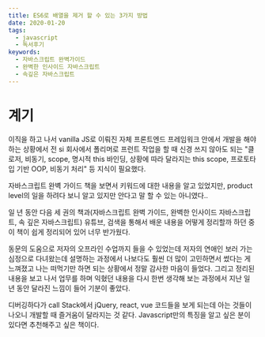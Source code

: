 ```yaml
---
title: ES6로 배열을 제거 할 수 있는 3가지 방법
date: 2020-01-20
tags:
  - javascript
  - 독서후기
keywords:
  - 자바스크립트 완벽가이드
  - 완벽한 인사이드 자바스크립트
  - 속깊은 자바스크립트
---
```


# 계기
이직을 하고 나서 vanilla JS로 이뤄진 자체 프론트엔드 프레임워크 안에서 개발을 해야 하는 상황에서 전 si 회사에서 폴리머로 프런트 작업을 할 때 신경 쓰지 않아도 되는 "클로저, 비동기, scope, 명시적 this 바인딩, 상황에 따라 달라지는 this scope, 프로토타입 기반 OOP, 비동기 처리" 등 지식이 필요했다.

자바스크립트 완벽 가이드 책을 보면서 키워드에 대한 내용을 알고 있었지만, product level의 일을 하려다 보니 알고 있지만 안다고 말 할 수 있는 아니였다..

일 년 동안 다음 세 권의 책과(자바스크립트 완벽 가이드, 완벽한 인사이드 자바스크립트, 속 깊은 자바스크립트) 유튜브, 검색을 통해서 배운 내용을 어떻게 정리할까 하던 중 이 책이 쉽게 정리되어 있어 너무 반가웠다.

동문의 도움으로 저자의 오프라인 수업까지 들을 수 있었는데 저자의 연애인 보러 가는 심정으로 다녀왔는데 설명하는 과정에서 나보다도 훨씬 더 많이 고민하면서 썼다는 게 느껴졌고 나는 떠먹기만 하면 되는 상황에서 정말 감사한 마음이 들었다. 그리고 정리된 내용을 보고 나서 업무를 하며 익혔던 내용을 다시 한번 생각해 보는 과정에서 지난 일 년 동안 달라진 느낌이 들어 기분이 좋았다.

디버깅하다가 call Stack에서 jQuery, react, vue 코드들을 보게 되는데 아는 것들이 나오니 개발할 때 즐거움이 달라지는 것 같다.
Javascript만의 특징을 알고 싶은 분이 있다면 추천해주고 싶은 책이다.


